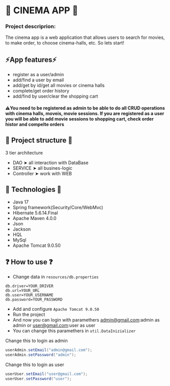 # :popcorn: CINEMA APP :popcorn:
### Project descriprion:

The cinema app is a web application that allows users to search for movies,
to make order, to choose cinema-halls, etc. So lets start!

## :zap:App features:zap:
- register as a user/admin
- add/find a user by email
- add/get by id/get all movies or cinema halls
- complete/get order history
- add/find by user/clear the shopping cart

#### ⚠️You need to be registered as admin to be able to do all CRUD operations with cinema halls, moveis, movie sessions. If you are registered as a user you will be able to add movie sessions to shopping cart, check order histor and compelte orders

## 📁  Project structure 📁 
3 tier architecture 
- DAO ➤ all interaction with DataBase
- SERVICE ➤ all busines-logic
- Controller ➤ work with WEB


## 🔧 Technologies 🔧
- Java 17
- Spring framework(Security/Core/WebMvc)
- Hibernate 5.6.14.Final
- Apache Maven 4.0.0
- Json
- Jackson
- HQL
- MySql
- Apache Tomcat 9.0.50

## :question: How to use :question:
- Change data in `resources/db.properties`
``` code
db.driver=YOUR_DRIVER
db.url=YOUR_URL
db.user=YOUR_USERNAME
db.password=YOUR_PASSWORD
```
- Add and configure `Apache Tomcat 9.0.50`
- Run the project
- And now you can login with paramethers admin@gmail.com:admin as admin
or user@gmail.com:user as user
- You can change this paramethers in `util.DataInizializer`

Change this to login as admin
```java 
userAdmin.setEmail("admin@gmail.com");
userAdmin.setPassword("admin");
```
Change this to login as user
```java
userUser.setEmail("user@gmail.com");
userUser.setPassword("user");
```
